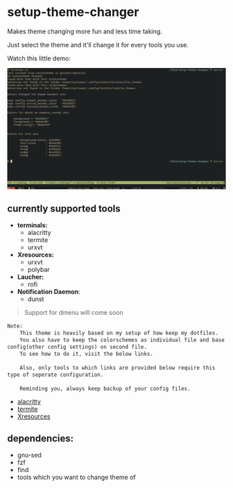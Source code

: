# setup-theme-changer

Makes theme changing more fun and less time taking.

Just select the theme and it'll change it for every tools you use.

Watch this little demo:

![demo1](sc_vid/demo1.gif)

## currently supported tools

* **terminals:**
	- alacritty
	- termite
	- urxvt
* **Xresources:**
	- urxvt
	- polybar
* **Laucher:**
	- rofi
* **Notification Daemon**:
	- dunst

> Support for dmenu will come soon


```
Note:
	This theme is heavily based on my setup of how keep my dotfiles.
	You also have to keep the colorschemes as individual file and base config(other config settings) on second file.
	To see how to do it, visit the below links.

	Also, only tools to which links are provided below require this type of seperate configuration.

	Reminding you, always keep backup of your config files.
```

* [alacritty](https://github.com/coolabhays/my-config-files/tree/master/.config/alacritty)
* [termite](https://github.com/coolabhays/my-config-files/tree/master/.config/termite)
* [Xresources](https://github.com/coolabhays/my-config-files/tree/master/.config/xresources_colors)


## dependencies:

* gnu-sed
* fzf
* find
* tools which you want to change theme of
